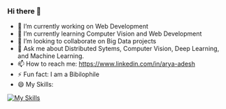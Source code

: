 ### Hi there 👋

<!--
**Arya-adesh/Arya-adesh** is a ✨ _special_ ✨ repository because its `README.md` (this file) appears on your GitHub profile.

Here are some ideas to get you started:
-->
- 🔭 I’m currently working on Web Development
- 🌱 I’m currently learning Computer Vision and Web Development
- 👯 I’m looking to collaborate on Big Data projects
- 💬 Ask me about Distributed Sytems, Computer Vision, Deep Learning, and Machine Learning.
- 📫 How to reach me: https://www.linkedin.com/in/arya-adesh
- ⚡ Fun fact: I am a Bibilophile
-  😄 My Skills:

[![My Skills](https://skillicons.dev/icons?i=js,html,css,c,cpp,python,java,flask,php,react,nodejs,mysql,mongo,tenserflow,matlab,arduino)](https://skillicons.dev)


